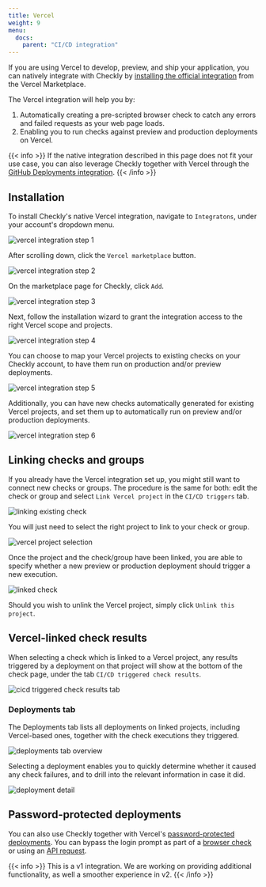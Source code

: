 ```yaml
---
title: Vercel
weight: 9
menu:
  docs:
    parent: "CI/CD integration"
---
```


If you are using Vercel to develop, preview, and ship your application, you can natively integrate with Checkly by [installing the official integration](https://vercel.com/integrations/checkly) from the Vercel Marketplace.

The Vercel integration will help you by:

1. Automatically creating a pre-scripted browser check to catch any errors and failed requests as your web page loads.
2. Enabling you to run checks against preview and production deployments on Vercel.

{{< info >}}
If the native integration described in this page does not fit your use case, you can also leverage Checkly together with Vercel through the [GitHub Deployments integration](/docs/cicd/github/).
{{< /info >}}

## Installation

To install Checkly's native Vercel integration, navigate to `Integratons`, under your account's dropdown menu.

![vercel integration step 1](/images/docs/cicd/vercel/vercel_step1a.png)

After scrolling down, click the `Vercel marketplace` button.

![vercel integration step 2](/images/docs/cicd/vercel/vercel_step2.png)

On the marketplace page for Checkly, click `Add`.

![vercel integration step 3](/images/docs/cicd/vercel/vercel_step3.png)

Next, follow the installation wizard to grant the integration access to the right Vercel scope and projects.

![vercel integration step 4](/images/docs/cicd/vercel/vercel_step4.png)

You can choose to map your Vercel projects to existing checks on your Checkly account, to have them run on production and/or preview deployments.

![vercel integration step 5](/images/docs/cicd/vercel/vercel_step5.png)

Additionally, you can have new checks automatically generated for existing Vercel projects, and set them up to automatically run on preview and/or production deployments.

![vercel integration step 6](/images/docs/cicd/vercel/vercel_step6a.png)

## Linking checks and groups

If you already have the Vercel integration set up, you might still want to connect new checks or groups. The procedure is the same for both: edit the check or group and select `Link Vercel project` in the `CI/CD triggers` tab.

![linking existing check](/images/docs/cicd/vercel/vercel_existing.png)

You will just need to select the right project to link to your check or group.

![vercel project selection](/images/docs/cicd/vercel/vercel_link.png)

Once the project and the check/group have been linked, you are able to specify whether a new preview or production deployment should trigger a new execution.

![linked check](/images/docs/cicd/vercel/vercel_linked.png)

Should you wish to unlink the Vercel project, simply click `Unlink this project`.

## Vercel-linked check results 

When selecting a check which is linked to a Vercel project, any results triggered by a deployment on that project will show at the bottom of the check page, under the tab `CI/CD triggered check results`.

![cicd triggered check results tab](/images/docs/cicd/vercel/vercel_result.png)

### Deployments tab

The Deployments tab lists all deployments on linked projects, including Vercel-based ones, together with the check executions they triggered.

![deployments tab overview](/images/docs/cicd/vercel/vercel_deployments.png)

Selecting a deployment enables you to quickly determine whether it caused any check failures, and to drill into the relevant information in case it did.

![deployment detail](/images/docs/cicd/vercel/vercel_deployment.png)

## Password-protected deployments

You can also use Checkly together with Vercel's [password-protected deployments](https://vercel.com/docs/platform/projects#password-protection). You can bypass the login prompt as part of a [browser check](/docs/browser-checks/login-scenarios#password-protected-websites) or using an [API request](https://vercel.com/docs/platform/frequently-asked-questions#bypassing-password-protection-programmatically).

{{< info >}}
This is a v1 integration. We are working on providing additional functionality, as well a smoother experience in v2.
{{< /info >}}